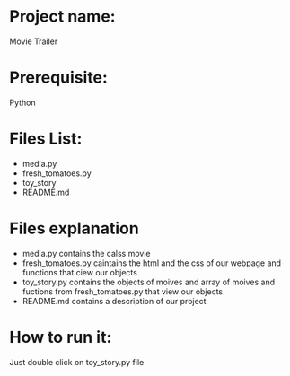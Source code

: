 Project name:  
====================
Movie Trailer  

Prerequisite:  
====================
Python  

Files List:  
====================
* media.py  
* fresh_tomatoes.py  
* toy_story  
* README.md  

Files explanation  
====================
  * media.py contains the calss movie  
  * fresh_tomatoes.py caintains the html and the css of our webpage and functions that ciew our objects  
  * toy_story.py contains the objects of moives and array of moives and fuctions from fresh_tomatoes.py that view our objects  
  * README.md contains a description of our project  
  
  How to run it:  
====================

Just double click on toy_story.py file  
